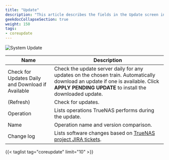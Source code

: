 ```yaml
---
title: "Update"
description: "This article describes the fields in the Update screen in TrueNAS CORE."
geekdocCollapseSection: true
weight: 150
tags:
- coreupdate
---
```


![System Update](/images/CORE/12.0/SystemUpdate.png "System Update")

| Name | Description |
|------|------|
| Check for Updates Daily and Download if Available | Check the update server daily for any updates on the chosen train. Automatically download an update if one is available. Click **APPLY PENDING UPDATE** to install the downloaded update. |
| <span class="iconify" data-icon="ci:refresh"></span> (Refresh) | Check for updates. |
| Operation | Lists operations TrueNAS performs during the update. |
| Name | Operation name and version comparison. |
| Change log | Lists software changes based on [TrueNAS project JIRA tickets](https://jira.ixsystems.com/projects/NAS/issues/NAS-104367?filter=allopenissues). |

{{< taglist tag="coreupdate" limit="10" >}}
